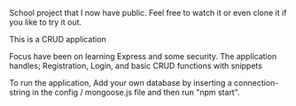 School project that I now have public. Feel free to watch it or even clone it if you like to try it out.

This is a CRUD application

Focus have been on learning Express and some security.
The application handles; Registration, Login, and basic CRUD functions with snippets

To run the application, Add your own database by inserting a connection-string in the config / mongoose.js file and then run "npm start".
